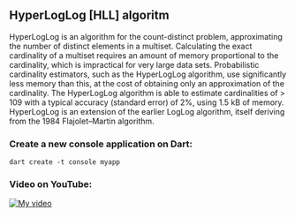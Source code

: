 ## HyperLogLog [HLL] algoritm

HyperLogLog is an algorithm for the count-distinct problem, approximating the number of distinct elements in a multiset. Calculating the exact cardinality of a multiset requires an amount of memory proportional to the cardinality, which is impractical for very large data sets. Probabilistic cardinality estimators, such as the HyperLogLog algorithm, use significantly less memory than this, at the cost of obtaining only an approximation of the cardinality. The HyperLogLog algorithm is able to estimate cardinalities of > 109 with a typical accuracy (standard error) of 2%, using 1.5 kB of memory. HyperLogLog is an extension of the earlier LogLog algorithm, itself deriving from the 1984 Flajolet–Martin algorithm.

### Create a new console application on Dart:
```
dart create -t console myapp
```

### Video on YouTube:
[![My video](https://img.youtube.com/vi/9OENQNAoxEM/0.jpg)](https://youtu.be/9OENQNAoxEM)
